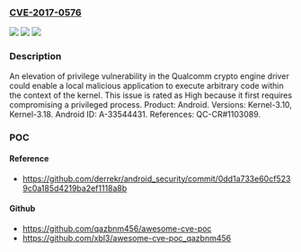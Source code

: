 ### [CVE-2017-0576](https://cve.mitre.org/cgi-bin/cvename.cgi?name=CVE-2017-0576)
![](https://img.shields.io/static/v1?label=Product&message=Android&color=blue)
![](https://img.shields.io/static/v1?label=Version&message=n%2Fa&color=blue)
![](https://img.shields.io/static/v1?label=Vulnerability&message=Elevation%20of%20privilege&color=brighgreen)

### Description

An elevation of privilege vulnerability in the Qualcomm crypto engine driver could enable a local malicious application to execute arbitrary code within the context of the kernel. This issue is rated as High because it first requires compromising a privileged process. Product: Android. Versions: Kernel-3.10, Kernel-3.18. Android ID: A-33544431. References: QC-CR#1103089.

### POC

#### Reference
- https://github.com/derrekr/android_security/commit/0dd1a733e60cf5239c0a185d4219ba2ef1118a8b

#### Github
- https://github.com/qazbnm456/awesome-cve-poc
- https://github.com/xbl3/awesome-cve-poc_qazbnm456

